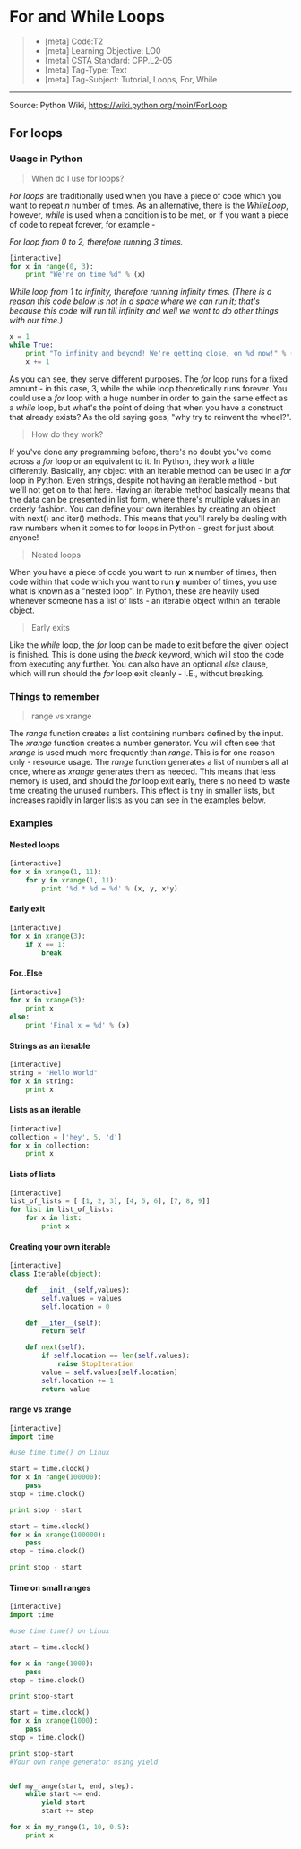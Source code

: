 # For and While Loops
> - [meta] Code:T2
> - [meta] Learning Objective: LO0
> - [meta] CSTA Standard: CPP.L2-05 
> - [meta] Tag-Type: Text
> - [meta] Tag-Subject:  Tutorial, Loops, For, While

--- 
Source: Python Wiki, https://wiki.python.org/moin/ForLoop

## For loops

### Usage in Python

> When do I use for loops?

*For loops* are traditionally used when you have a piece of code which you want to repeat *n* number of times. As an alternative, there is the *WhileLoop*, however, *while* is used when a condition is to be met, or if you want a piece of code to repeat forever, for example -

*For loop from 0 to 2, therefore running 3 times.*

```python
[interactive]
for x in range(0, 3):
    print "We're on time %d" % (x)
```

*While loop from 1 to infinity, therefore running infinity times. (There is a reason this code below is not in a space where we can run it; that's because this code will run till infinity and well we want to do other things with our time.)*

```python
x = 1
while True:
    print "To infinity and beyond! We're getting close, on %d now!" % (x)
    x += 1
```

As you can see, they serve different purposes. The *for* loop runs for a fixed amount - in this case, 3, while the while loop theoretically runs forever. You could use a *for* loop with a huge number in order to gain the same effect as a *while* loop, but what's the point of doing that when you have a construct that already exists? As the old saying goes, "why try to reinvent the wheel?".

> How do they work?

If you've done any programming before, there's no doubt you've come across a *for* loop or an equivalent to it. In Python, they work a little differently. Basically, any object with an iterable method can be used in a *for* loop in Python. Even strings, despite not having an iterable method - but we'll not get on to that here. Having an iterable method basically means that the data can be presented in list form, where there's multiple values in an orderly fashion. You can define your own iterables by creating an object with next() and iter() methods. This means that you'll rarely be dealing with raw numbers when it comes to for loops in Python - great for just about anyone!

> Nested loops

When you have a piece of code you want to run **x** number of times, then code within that code which you want to run **y** number of times, you use what is known as a "nested loop". In Python, these are heavily used whenever someone has a list of lists - an iterable object within an iterable object.

> Early exits

Like the *while* loop, the *for* loop can be made to exit before the given object is finished. This is done using the *break* keyword, which will stop the code from executing any further. You can also have an optional *else* clause, which will run should the *for* loop exit cleanly - I.E., without breaking.

### Things to remember

> range vs xrange

The *range* function creates a list containing numbers defined by the input. The *xrange* function creates a number generator. You will often see that *xrange* is used much more frequently than *range*. This is for one reason only - resource usage. The *range* function generates a list of numbers all at once, where as *xrange* generates them as needed. This means that less memory is used, and should the *for* loop exit early, there's no need to waste time creating the unused numbers. This effect is tiny in smaller lists, but increases rapidly in larger lists as you can see in the examples below.

### Examples

#### Nested loops

```python
[interactive]
for x in xrange(1, 11):
    for y in xrange(1, 11):
        print '%d * %d = %d' % (x, y, x*y)
```            

#### Early exit

```python
[interactive]
for x in xrange(3):
    if x == 1:
        break
```            

#### For..Else

```python
[interactive]
for x in xrange(3):
    print x
else:
    print 'Final x = %d' % (x)
```        

#### Strings as an iterable

```python
[interactive]
string = "Hello World"
for x in string:
    print x
```        

#### Lists as an iterable

```python
[interactive]
collection = ['hey', 5, 'd']
for x in collection:
    print x
```        

#### Lists of lists

```python
[interactive]
list_of_lists = [ [1, 2, 3], [4, 5, 6], [7, 8, 9]]
for list in list_of_lists:
    for x in list:
        print x
```            

#### Creating your own iterable

```python
[interactive]
class Iterable(object):

    def __init__(self,values):
        self.values = values
        self.location = 0

    def __iter__(self):
        return self

    def next(self):
        if self.location == len(self.values):
            raise StopIteration
        value = self.values[self.location]
        self.location += 1
        return value
```

#### range vs xrange

```python
[interactive]
import time

#use time.time() on Linux

start = time.clock()
for x in range(100000):
    pass
stop = time.clock()

print stop - start

start = time.clock()
for x in xrange(100000):
    pass
stop = time.clock()

print stop - start
```

#### Time on small ranges

```python
[interactive]
import time

#use time.time() on Linux

start = time.clock()

for x in range(1000):
    pass
stop = time.clock()

print stop-start

start = time.clock()
for x in xrange(1000):
    pass
stop = time.clock()

print stop-start
#Your own range generator using yield


def my_range(start, end, step):
    while start <= end:
        yield start
        start += step

for x in my_range(1, 10, 0.5):
    print x
```



